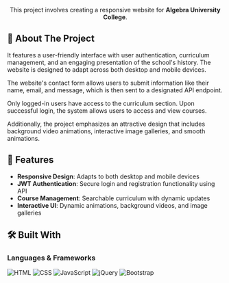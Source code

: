 <p align="center">
    This project involves creating a responsive website for <strong>Algebra University College</strong>.  
</p>

## 📌 About The Project

It features a user-friendly interface with user authentication, curriculum management, and an engaging presentation of the school's history. The website is designed to adapt across both desktop and mobile devices.

The website's contact form allows users to submit information like their name, email, and message, which is then sent to a designated API endpoint. 

Only logged-in users have access to the curriculum section. Upon successful login, the system allows users to access and view courses.

Additionally, the project emphasizes an attractive design that includes background video animations, interactive image galleries, and smooth animations.

## 🚀 Features
- **Responsive Design**: Adapts to both desktop and mobile devices
- **JWT Authentication**: Secure login and registration functionality using API
- **Course Management**: Searchable curriculum with dynamic updates
- **Interactive UI**: Dynamic animations, background videos, and image galleries
## 🛠 Built With

### Languages & Frameworks
![HTML](https://img.shields.io/badge/HTML5-E34F26?style=for-the-badge&logo=html5&logoColor=white)
![CSS](https://img.shields.io/badge/CSS3-1572B6?style=for-the-badge&logo=css3&logoColor=white)
![JavaScript](https://img.shields.io/badge/JavaScript-F7DF1E?style=for-the-badge&logo=javascript&logoColor=black)
![jQuery](https://img.shields.io/badge/jQuery-0769AD?style=for-the-badge&logo=jquery&logoColor=white)
![Bootstrap](https://img.shields.io/badge/Bootstrap-563D7C?style=for-the-badge&logo=bootstrap&logoColor=white)


